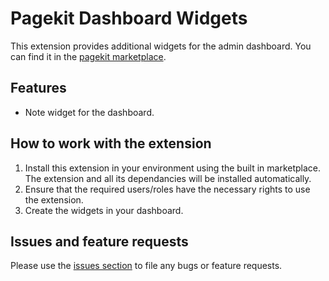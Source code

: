# Pagekit Dashboard Widgets

This extension provides additional widgets for the admin dashboard. You can find it in the [pagekit marketplace](https://pagekit.com/marketplace/package/tobbe/dashboard-widgets).

## Features

- Note widget for the dashboard.

## How to work with the extension

1. Install this extension in your environment using the built in marketplace. The extension and all its dependancies will be installed automatically.
2. Ensure that the required users/roles have the necessary rights to use the extension.
3. Create the widgets in your dashboard.

## Issues and feature requests

Please use the [issues section](https://github.com/tobbexiv/pagekit-dashboard-widgets/issues) to file any bugs or feature requests.